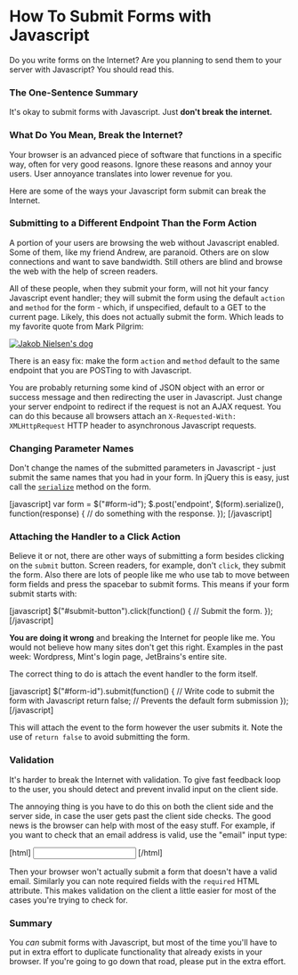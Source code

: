 # How To Submit Forms with Javascript

Do you write forms on the Internet? Are you planning to send them to your
server with Javascript? You should read this.

### The One-Sentence Summary

It's okay to submit forms with Javascript. Just **don't break the internet.**

### What Do You Mean, Break the Internet?

Your browser is an advanced piece of software that functions in a specific way,
often for very good reasons. Ignore these reasons and annoy your users. User
annoyance translates into lower revenue for you.

Here are some of the ways your Javascript form submit can break the Internet.

### Submitting to a Different Endpoint Than the Form Action

A portion of your users are browsing the web without Javascript enabled. Some
of them, like my friend Andrew, are paranoid. Others are on slow connections
and want to save bandwidth. Still others are blind and browse the web with the
help of screen readers.

All of these people, when they submit your form, will not hit your fancy
Javascript event handler; they will submit the form using the default `action`
and `method` for the form - which, if unspecified, default to a GET to the
current page. Likely, this does not actually submit the form. Which leads to my
favorite quote from Mark Pilgrim:

<a href="http://diveinto.html5doctor.com/history.html">
    <img class="inline" src="https://www.evernote.com/shard/s265/sh/58a618f8-25e7-4b7d-bd0c-429fbb12ce36/5b00b0ea042e307f50677bc6fe0b4697/res/342e963a-6eb4-412e-a008-8044b95eeb73/skitch.png" alt="Jakob Nielsen's dog" />
</a>

There is an easy fix: make the form `action` and `method` default to the same
endpoint that you are POSTing to with Javascript. 

You are probably returning some kind of JSON object with an error or success
message and then redirecting the user in Javascript. Just change your server
endpoint to redirect if the request is not an AJAX request. You can do this
because all browsers attach an `X-Requested-With: XMLHttpRequest` HTTP header
to asynchronous Javascript requests.

### Changing Parameter Names

Don't change the names of the submitted parameters in Javascript - just
submit the same names that you had in your form. In jQuery this is easy, just
call the [`serialize`][serialize] method on the form.

[serialize]: http://api.jquery.com/serialize/

[javascript]
var form = $("#form-id");
$.post('endpoint', $(form).serialize(), function(response) {
    // do something with the response.
});
[/javascript]

### Attaching the Handler to a Click Action

Believe it or not, there are other ways of submitting a form besides clicking
on the `submit` button. Screen readers, for example, don't `click`, they submit
the form. Also there are lots of people like me who use tab to move between
form fields and press the spacebar to submit forms. This means if your form
submit starts with:

[javascript]
$("#submit-button").click(function() {
    // Submit the form.
});
[/javascript]

**You are doing it wrong** and breaking the Internet for people like me. You
would not believe how many sites don't get this right. Examples in the past
week: Wordpress, Mint's login page, JetBrains's entire site.

The correct thing to do is attach the event handler to the form itself.

[javascript]
$("#form-id").submit(function() {
    // Write code to submit the form with Javascript
    return false; // Prevents the default form submission
});
[/javascript]

This will attach the event to the form however the user submits it. Note the
use of `return false` to avoid submitting the form.

### Validation

It's harder to break the Internet with validation. To give fast feedback loop
to the user, you should detect and prevent invalid input on the client side.

The annoying thing is you have to do this on both the client side and the
server side, in case the user gets past the client side checks. The good news
is the browser can help with most of the easy stuff. For example, if you want
to check that an email address is valid, use the "email" input type:

[html]
<input type="email" />
[/html]

Then your browser won't actually submit a form that doesn't have a valid email.
Similarly you can note required fields with the `required` HTML attribute. This
makes validation on the client a little easier for most of the cases you're
trying to check for.

### Summary

You *can* submit forms with Javascript, but most of the time you'll have to put
in extra effort to duplicate functionality that already exists in your browser.
If you're going to go down that road, please put in the extra effort.

